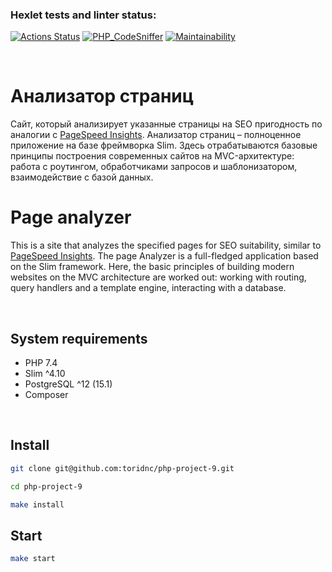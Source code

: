 ### Hexlet tests and linter status:
[![Actions Status](https://github.com/toridnc/php-project-9/workflows/hexlet-check/badge.svg)](https://github.com/toridnc/php-project-9/actions) [![PHP_CodeSniffer](https://github.com/toridnc/php-project-9/actions/workflows/project-check.yml/badge.svg)](https://github.com/toridnc/php-project-9/actions) [![Maintainability](https://api.codeclimate.com/v1/badges/87ddaf487bc8b15b6f48/maintainability)](https://codeclimate.com/github/toridnc/php-project-9/maintainability)

<br>

# Анализатор страниц

Сайт, который анализирует указанные страницы на SEO пригодность по аналогии с [PageSpeed Insights](https://pagespeed.web.dev/). Анализатор страниц – полноценное приложение на базе фреймворка Slim. Здесь отрабатываются базовые принципы построения современных сайтов на MVC-архитектуре: работа с роутингом, обработчиками запросов и шаблонизатором, взаимодействие с базой данных.

# Page analyzer

This is a site that analyzes the specified pages for SEO suitability, similar to [PageSpeed Insights](https://pagespeed.web.dev/). The page Analyzer is a full-fledged application based on the Slim framework. Here, the basic principles of building modern websites on the MVC architecture are worked out: working with routing, query handlers and a template engine, interacting with a database.

<br>

## System requirements
* PHP 7.4
* Slim ^4.10
* PostgreSQL ^12 (15.1)
* Composer

<br>

## Install
```sh
git clone git@github.com:toridnc/php-project-9.git
```
```sh
cd php-project-9
```
```sh
make install
```

## Start
```sh
make start
```
